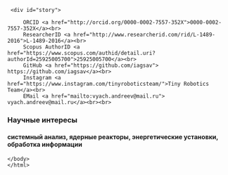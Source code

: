 <html>
<head>
<title>Резюме / CV</title>
</head>
	<img id="picture" src="andreevvv/NIK_3332-Андреев В.В..JPG" alt="">
  <body>
       
     <div id="story">
  	      		 
	     ORCID <a href="http://orcid.org/0000-0002-7557-352X">0000-0002-7557-352X</a><br>
	     ResearcherID <a href="http://www.researcherid.com/rid/L-1489-2016">L-1489-2016</a><br>
		 Scopus AuthorID <a href="https://www.scopus.com/authid/detail.uri?authorId=25925005700">25925005700</a><br>
	     GitHub <a href="https://github.com/iagsav"> https://github.com/iagsav</a><br>      
	     Instagram <a href="https://www.instagram.com/tinyroboticsteam/">Tiny Robotics Team</a><br>  
	     EMail <a href="mailto:vyach.andreev@mail.ru"> vyach.andreev@mail.ru</a><br><br>      
  <h3>Научные интересы</h3>
  <h4>системный анализ, ядерные реакторы, энергетические установки, обработка информации</h4>
  </div>
       
    </body>
    </html>



